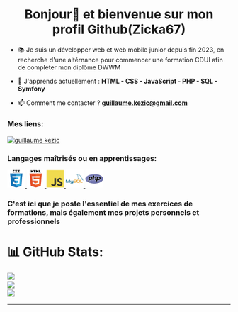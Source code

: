<h1 align="center">Bonjour👋 et bienvenue sur mon profil Github(Zicka67)</h1>

- 📚 Je suis un développer web et web mobile junior depuis fin 2023, en recherche d'une altérnance pour commencer une formation CDUI afin de compléter mon diplôme DWWM

- 🌱 J'apprends actuellement : **HTML - CSS - JavaScript - PHP - SQL - Symfony**

- 📫 Comment me contacter ? **guillaume.kezic@gmail.com**

<h3 align="left">Mes liens:</h3>
<p align="left">
<a href="https://linkedin.com/in/guillaume kezic" target="blank"><img align="center" src="https://raw.githubusercontent.com/rahuldkjain/github-profile-readme-generator/master/src/images/icons/Social/linked-in-alt.svg" alt="guillaume kezic" height="30" width="40" /></a>
</p>

<h3 align="left">Langages maîtrisés ou en apprentissages:</h3>
<p align="left"> <a href="https://www.w3schools.com/css/" target="_blank" rel="noreferrer"> <img src="https://raw.githubusercontent.com/devicons/devicon/master/icons/css3/css3-original-wordmark.svg" alt="css3" width="40" height="40"/> </a> <a href="https://www.w3.org/html/" target="_blank" rel="noreferrer"> <img src="https://raw.githubusercontent.com/devicons/devicon/master/icons/html5/html5-original-wordmark.svg" alt="html5" width="40" height="40"/> </a> <a href="https://developer.mozilla.org/en-US/docs/Web/JavaScript" target="_blank" rel="noreferrer"> <img src="https://raw.githubusercontent.com/devicons/devicon/master/icons/javascript/javascript-original.svg" alt="javascript" width="40" height="40"/> </a> <a href="https://www.mysql.com/" target="_blank" rel="noreferrer"> <img src="https://raw.githubusercontent.com/devicons/devicon/master/icons/mysql/mysql-original-wordmark.svg" alt="mysql" width="40" height="40"/> </a> <a href="https://www.php.net" target="_blank" rel="noreferrer"> <img src="https://raw.githubusercontent.com/devicons/devicon/master/icons/php/php-original.svg" alt="php" width="40" height="40"/> </a> </p>

<h3>C'est ici que je poste l'essentiel de mes exercices de formations, mais également mes projets personnels et professionnels</h3>

# 📊 GitHub Stats:
![](https://github-readme-stats.vercel.app/api?username=Zicka67&theme=react&hide_border=false&include_all_commits=false&count_private=false)<br/>
![](https://github-readme-streak-stats.herokuapp.com/?user=Zicka67&theme=react&hide_border=false)<br/>
![](https://github-readme-stats.vercel.app/api/top-langs/?username=Zicka67&theme=react&hide_border=false&include_all_commits=false&count_private=false&layout=compact)

---






